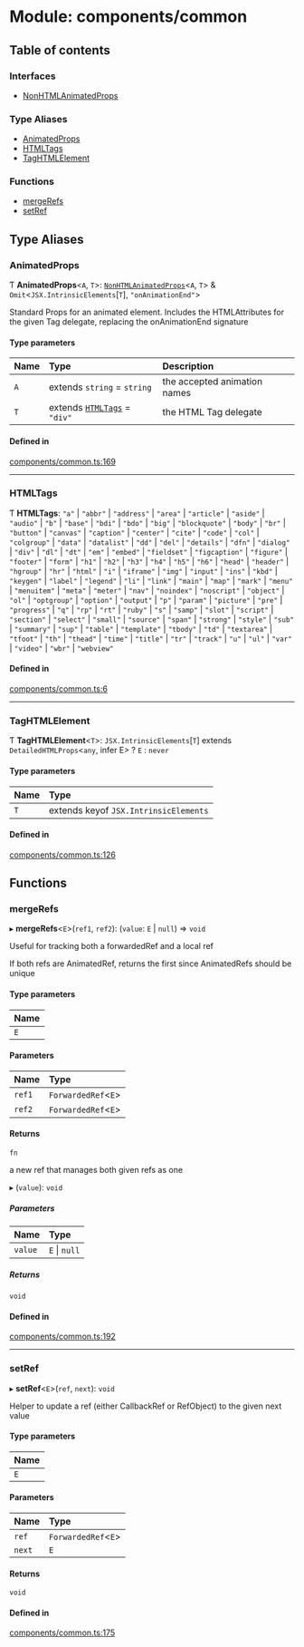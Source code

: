 # Module: components/common

## Table of contents

### Interfaces

- [NonHTMLAnimatedProps](../wiki/components.common.NonHTMLAnimatedProps)

### Type Aliases

- [AnimatedProps](../wiki/components.common#animatedprops)
- [HTMLTags](../wiki/components.common#htmltags)
- [TagHTMLElement](../wiki/components.common#taghtmlelement)

### Functions

- [mergeRefs](../wiki/components.common#mergerefs)
- [setRef](../wiki/components.common#setref)

## Type Aliases

### AnimatedProps

Ƭ **AnimatedProps**<`A`, `T`\>: [`NonHTMLAnimatedProps`](../wiki/components.common.NonHTMLAnimatedProps)<`A`, `T`\> & `Omit`<`JSX.IntrinsicElements`[`T`], ``"onAnimationEnd"``\>

Standard Props for an animated element. Includes the HTMLAttributes for the given Tag delegate, replacing the onAnimationEnd signature

#### Type parameters

| Name | Type | Description |
| :------ | :------ | :------ |
| `A` | extends `string` = `string` | the accepted animation names |
| `T` | extends [`HTMLTags`](../wiki/components.common#htmltags) = ``"div"`` | the HTML Tag delegate |

#### Defined in

[components/common.ts:169](https://github.com/tristanjohnson849/react-controlled-animations/blob/5b3110c/src/components/common.ts#L169)

___

### HTMLTags

Ƭ **HTMLTags**: ``"a"`` \| ``"abbr"`` \| ``"address"`` \| ``"area"`` \| ``"article"`` \| ``"aside"`` \| ``"audio"`` \| ``"b"`` \| ``"base"`` \| ``"bdi"`` \| ``"bdo"`` \| ``"big"`` \| ``"blockquote"`` \| ``"body"`` \| ``"br"`` \| ``"button"`` \| ``"canvas"`` \| ``"caption"`` \| ``"center"`` \| ``"cite"`` \| ``"code"`` \| ``"col"`` \| ``"colgroup"`` \| ``"data"`` \| ``"datalist"`` \| ``"dd"`` \| ``"del"`` \| ``"details"`` \| ``"dfn"`` \| ``"dialog"`` \| ``"div"`` \| ``"dl"`` \| ``"dt"`` \| ``"em"`` \| ``"embed"`` \| ``"fieldset"`` \| ``"figcaption"`` \| ``"figure"`` \| ``"footer"`` \| ``"form"`` \| ``"h1"`` \| ``"h2"`` \| ``"h3"`` \| ``"h4"`` \| ``"h5"`` \| ``"h6"`` \| ``"head"`` \| ``"header"`` \| ``"hgroup"`` \| ``"hr"`` \| ``"html"`` \| ``"i"`` \| ``"iframe"`` \| ``"img"`` \| ``"input"`` \| ``"ins"`` \| ``"kbd"`` \| ``"keygen"`` \| ``"label"`` \| ``"legend"`` \| ``"li"`` \| ``"link"`` \| ``"main"`` \| ``"map"`` \| ``"mark"`` \| ``"menu"`` \| ``"menuitem"`` \| ``"meta"`` \| ``"meter"`` \| ``"nav"`` \| ``"noindex"`` \| ``"noscript"`` \| ``"object"`` \| ``"ol"`` \| ``"optgroup"`` \| ``"option"`` \| ``"output"`` \| ``"p"`` \| ``"param"`` \| ``"picture"`` \| ``"pre"`` \| ``"progress"`` \| ``"q"`` \| ``"rp"`` \| ``"rt"`` \| ``"ruby"`` \| ``"s"`` \| ``"samp"`` \| ``"slot"`` \| ``"script"`` \| ``"section"`` \| ``"select"`` \| ``"small"`` \| ``"source"`` \| ``"span"`` \| ``"strong"`` \| ``"style"`` \| ``"sub"`` \| ``"summary"`` \| ``"sup"`` \| ``"table"`` \| ``"template"`` \| ``"tbody"`` \| ``"td"`` \| ``"textarea"`` \| ``"tfoot"`` \| ``"th"`` \| ``"thead"`` \| ``"time"`` \| ``"title"`` \| ``"tr"`` \| ``"track"`` \| ``"u"`` \| ``"ul"`` \| ``"var"`` \| ``"video"`` \| ``"wbr"`` \| ``"webview"``

#### Defined in

[components/common.ts:6](https://github.com/tristanjohnson849/react-controlled-animations/blob/5b3110c/src/components/common.ts#L6)

___

### TagHTMLElement

Ƭ **TagHTMLElement**<`T`\>: `JSX.IntrinsicElements`[`T`] extends `DetailedHTMLProps`<`any`, infer E\> ? `E` : `never`

#### Type parameters

| Name | Type |
| :------ | :------ |
| `T` | extends keyof `JSX.IntrinsicElements` |

#### Defined in

[components/common.ts:126](https://github.com/tristanjohnson849/react-controlled-animations/blob/5b3110c/src/components/common.ts#L126)

## Functions

### mergeRefs

▸ **mergeRefs**<`E`\>(`ref1`, `ref2`): (`value`: `E` \| ``null``) => `void`

Useful for tracking both a forwardedRef and a local ref

If both refs are AnimatedRef, returns the first since AnimatedRefs should be unique

#### Type parameters

| Name |
| :------ |
| `E` |

#### Parameters

| Name | Type |
| :------ | :------ |
| `ref1` | `ForwardedRef`<`E`\> |
| `ref2` | `ForwardedRef`<`E`\> |

#### Returns

`fn`

a new ref that manages both given refs as one

▸ (`value`): `void`

##### Parameters

| Name | Type |
| :------ | :------ |
| `value` | `E` \| ``null`` |

##### Returns

`void`

#### Defined in

[components/common.ts:192](https://github.com/tristanjohnson849/react-controlled-animations/blob/5b3110c/src/components/common.ts#L192)

___

### setRef

▸ **setRef**<`E`\>(`ref`, `next`): `void`

Helper to update a ref (either CallbackRef or RefObject) to the given next value

#### Type parameters

| Name |
| :------ |
| `E` |

#### Parameters

| Name | Type |
| :------ | :------ |
| `ref` | `ForwardedRef`<`E`\> |
| `next` | `E` |

#### Returns

`void`

#### Defined in

[components/common.ts:175](https://github.com/tristanjohnson849/react-controlled-animations/blob/5b3110c/src/components/common.ts#L175)
